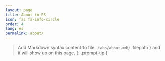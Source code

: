 ```yaml
---
layout: page
title: About in ES
icon: fas fa-info-circle
order: 4
lang: es 
permalink: about/
---
```


> Add Markdown syntax content to file `_tabs/about.md`{: .filepath } and it will show up on this page.
{: .prompt-tip }
